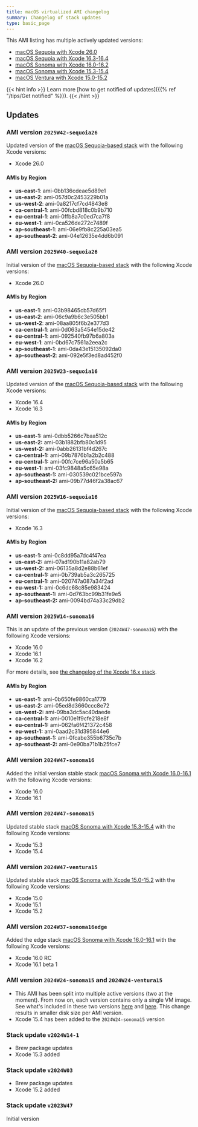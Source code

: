 ```yaml
---
title: macOS virtualized AMI changelog
summary: Changelog of stack updates
type: basic_page
---
```


This AMI listing has multiple actively updated versions:

- [macOS Sequoia with Xcode 26.0](../../stack_reports/aws/aws-mac-virtualized-sequoia26.md)
- [macOS Sequoia with Xcode 16.3-16.4](../../stack_reports/aws/aws-mac-virtualized-sequoia16.md)
- [macOS Sonoma with Xcode 16.0-16.2](../../stack_reports/aws/aws-mac-virtualized-sonoma16.md)
- [macOS Sonoma with Xcode 15.3-15.4](../../stack_reports/aws/aws-mac-virtualized-sonoma15.md)
- [macOS Ventura with Xcode 15.0-15.2](../../stack_reports/aws/aws-mac-virtualized-ventura15.md)

{{< hint info >}}
Learn more [how to get notified of updates]({{% ref "/tips/Get notified" %}}).
{{< /hint >}}

## Updates

### AMI version `2025W42-sequoia26`

Updated version of the [macOS Sequoia-based stack](../../stack_reports/aws/aws-mac-virtualized-sequoia26.md) with the following Xcode versions:
- Xcode 26.0

#### AMIs by Region
- **us-east-1**: ami-0bb136cdeae5d89e1
- **us-east-2**: ami-057d0c2453229b01a
- **us-west-2**: ami-0a8217cf7cd4843e8
- **ca-central-1**: ami-00fcbd818c0b9b710
- **eu-central-1**: ami-0ffb8a7c0ed7ca7f8
- **eu-west-1**: ami-0ca526de272c7489f
- **ap-southeast-1**: ami-06e9fb8c225a03ea5
- **ap-southeast-2**: ami-04e12635e4dd6b091

### AMI version `2025W40-sequoia26`

Initial version of the [macOS Sequoia-based stack](../../stack_reports/aws/aws-mac-virtualized-sequoia26.md) with the following Xcode versions:
- Xcode 26.0

#### AMIs by Region
- **us-east-1**: ami-03b98465cb57d65f1
- **us-east-2**: ami-06c9a9b6c3e505bb1
- **us-west-2**: ami-08aa805f6b2e377d3
- **ca-central-1**: ami-0d063a5454e15de42
- **eu-central-1**: ami-092540fb97b6a803a
- **eu-west-1**: ami-0bd67c7561a2eea2c
- **ap-southeast-1**: ami-0da43e15135092da0
- **ap-southeast-2**: ami-092e5f3ed8ad452f0

### AMI version `2025W23-sequoia16`

Updated version of the [macOS Sequoia-based stack](../../stack_reports/aws/aws-mac-virtualized-sequoia16.md) with the following Xcode versions:
- Xcode 16.4
- Xcode 16.3

#### AMIs by Region

- **us-east-1:** ami-0dbb5266c7baa512c
- **us-east-2:** ami-03b1882bfb80c1d95
- **us-west-2:** ami-0abb26131bf4d267c
- **ca-central-1:** ami-09b7876b1a2b2c488
- **eu-central-1:** ami-00fc7ce96a50a5b65
- **eu-west-1:** ami-03fc9848a5c65e98a
- **ap-southeast-1:** ami-030539c021bce597a
- **ap-southeast-2:** ami-09b77d46f2a38ac67

### AMI version `2025W16-sequoia16`

Initial version of the [macOS Sequoia-based stack](../../stack_reports/aws/aws-mac-virtualized-sequoia16.md) with the following Xcode versions:
- Xcode 16.3

#### AMIs by Region

- **us-east-1:** ami-0c8dd95a7dc4f47ea
- **us-east-2:** ami-07ad190b11a82ab79
- **us-west-2:** ami-06135a8d2e88b61ef
- **ca-central-1:** ami-0b739ab5a3c265725
- **eu-central-1:** ami-020747a087a34f2ad
- **eu-west-1:** ami-0c6dc68c85e983424
- **ap-southeast-1:** ami-0d763bc99b31fe9e5
- **ap-southeast-2:** ami-0094bd74a33c29db2

### AMI version `2025W14-sonoma16`

This is an update of the previous version (`2024W47-sonoma16`) with the following Xcode versions:
- Xcode 16.0
- Xcode 16.1
- Xcode 16.2

For more details, see [the changelog of the Xcode 16.x stack](../../osx-xcode-16.0.x.md).

#### AMIs by Region

- **us-east-1:** ami-0b650fe9860ca1779
- **us-east-2:** ami-05ed8d3660ccc8e72
- **us-west-2:** ami-09ba3dc5ac40daede
- **ca-central-1:** ami-0010e1f9cfe218e8f
- **eu-central-1:** ami-062fa6f421372c458
- **eu-west-1:** ami-0aad2c31d395844e6
- **ap-southeast-1:** ami-0fcabe355b6735c7b
- **ap-southeast-2:** ami-0e90ba71b1b25fce7

### AMI version `2024W47-sonoma16`

Added the initial version stable stack [macOS Sonoma with Xcode 16.0-16.1](../../stack_reports/aws/aws-mac-virtualized-sonoma16.md) with the following Xcode versions:
- Xcode 16.0
- Xcode 16.1

### AMI version `2024W47-sonoma15`

Updated stable stack [macOS Sonoma with Xcode 15.3-15.4](../../stack_reports/aws/aws-mac-virtualized-sonoma15) with the following Xcode versions:
- Xcode 15.3
- Xcode 15.4

### AMI version `2024W47-ventura15`

Updated stable stack [macOS Sonoma with Xcode 15.0-15.2](../../stack_reports/aws/aws-mac-virtualized-sonoma15) with the following Xcode versions:
- Xcode 15.0
- Xcode 15.1
- Xcode 15.2

### AMI version `2024W37-sonoma16edge`

Added the edge stack [macOS Sonoma with Xcode 16.0-16.1](../../stack_reports/aws/aws-mac-virtualized-sonoma16edge.md) with the following Xcode versions:
- Xcode 16.0 RC
- Xcode 16.1 beta 1

### AMI version `2024W24-sonoma15` and `2024W24-ventura15`

- This AMI has been split into multiple active versions (two at the moment). From now on, each version contains only a single VM image. See what's included in these two versions [here](../../stack_reports/aws/aws-mac-virtualized-sonoma15.md) and [here](../../stack_reports/aws/aws-mac-virtualized-ventura15.md). This change results in smaller disk size per AMI version.
- Xcode 15.4 has been added to the `2024W24-sonoma15` version

### Stack update `v2024W14-1`

- Brew package updates
- Xcode 15.3 added

### Stack update `v2024W03`

- Brew package updates
- Xcode 15.2 added

### Stack update `v2023W47`

Initial version
